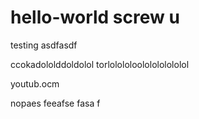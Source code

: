 # hello-world screw u
testing  asdfasdf 

ccokadololddoldolol 
torlolololoololololololol 

youtub.ocm

nopaes
feeafse fasa f
